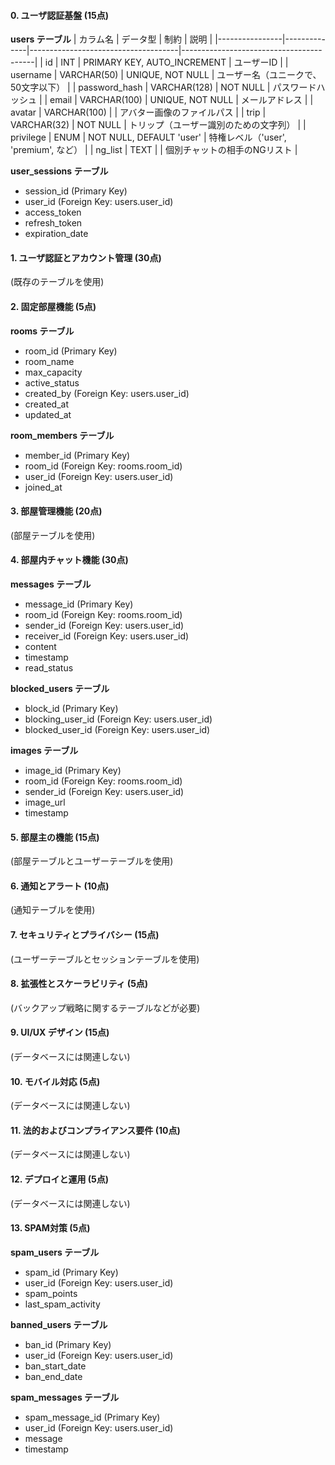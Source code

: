 #### 0. ユーザ認証基盤 (15点)

**users テーブル**
| カラム名         | データ型       | 制約                                 | 説明                                      |
|----------------|--------------|-------------------------------------|-----------------------------------------|
| id             | INT          | PRIMARY KEY, AUTO_INCREMENT         | ユーザーID                                |
| username       | VARCHAR(50)  | UNIQUE, NOT NULL                    | ユーザー名（ユニークで、50文字以下）           |
| password_hash  | VARCHAR(128) | NOT NULL                            | パスワードハッシュ                          |
| email          | VARCHAR(100) | UNIQUE, NOT NULL                    | メールアドレス                             |
| avatar         | VARCHAR(100) |                                     | アバター画像のファイルパス                     |
| trip           | VARCHAR(32)  | NOT NULL                            | トリップ（ユーザー識別のための文字列）            |
| privilege      | ENUM         | NOT NULL, DEFAULT 'user'            | 特権レベル（'user', 'premium', など）         |
| ng_list        | TEXT         |                                     | 個別チャットの相手のNGリスト                   |

**user_sessions テーブル**
- session_id (Primary Key)
- user_id (Foreign Key: users.user_id)
- access_token
- refresh_token
- expiration_date

#### 1. ユーザ認証とアカウント管理 (30点)

(既存のテーブルを使用)

#### 2. 固定部屋機能 (5点)

**rooms テーブル**
- room_id (Primary Key)
- room_name
- max_capacity
- active_status
- created_by (Foreign Key: users.user_id)
- created_at
- updated_at

**room_members テーブル**
- member_id (Primary Key)
- room_id (Foreign Key: rooms.room_id)
- user_id (Foreign Key: users.user_id)
- joined_at

#### 3. 部屋管理機能 (20点)

(部屋テーブルを使用)

#### 4. 部屋内チャット機能 (30点)

**messages テーブル**
- message_id (Primary Key)
- room_id (Foreign Key: rooms.room_id)
- sender_id (Foreign Key: users.user_id)
- receiver_id (Foreign Key: users.user_id)
- content
- timestamp
- read_status

**blocked_users テーブル**
- block_id (Primary Key)
- blocking_user_id (Foreign Key: users.user_id)
- blocked_user_id (Foreign Key: users.user_id)

**images テーブル**
- image_id (Primary Key)
- room_id (Foreign Key: rooms.room_id)
- sender_id (Foreign Key: users.user_id)
- image_url
- timestamp

#### 5. 部屋主の機能 (15点)

(部屋テーブルとユーザーテーブルを使用)

#### 6. 通知とアラート (10点)

(通知テーブルを使用)

#### 7. セキュリティとプライバシー (15点)

(ユーザーテーブルとセッションテーブルを使用)

#### 8. 拡張性とスケーラビリティ (5点)

(バックアップ戦略に関するテーブルなどが必要)

#### 9. UI/UX デザイン (15点)

(データベースには関連しない)

#### 10. モバイル対応 (5点)

(データベースには関連しない)

#### 11. 法的およびコンプライアンス要件 (10点)

(データベースには関連しない)

#### 12. デプロイと運用 (5点)

(データベースには関連しない)

#### 13. SPAM対策 (5点)

**spam_users テーブル**
- spam_id (Primary Key)
- user_id (Foreign Key: users.user_id)
- spam_points
- last_spam_activity

**banned_users テーブル**
- ban_id (Primary Key)
- user_id (Foreign Key: users.user_id)
- ban_start_date
- ban_end_date

**spam_messages テーブル**
- spam_message_id (Primary Key)
- user_id (Foreign Key: users.user_id)
- message
- timestamp

